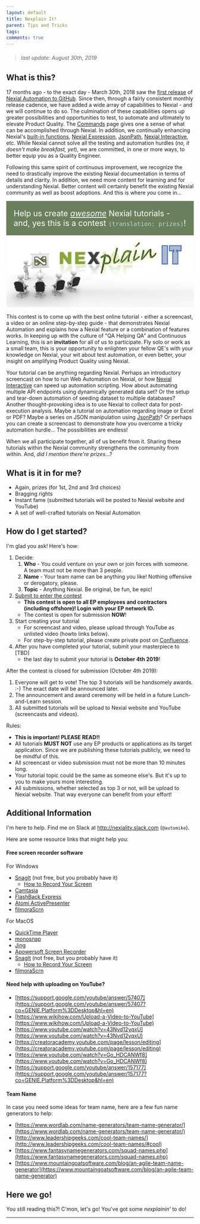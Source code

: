```yaml
---
layout: default
title: Nexplain It!
parent: Tips and Tricks
tags: 
comments: true
---
```


> ###### last update: August 30th, 2019

## What is this?
17 months ago - to the exact day - March 30th, 2018 saw the [first release](https://github.com/nexiality/nexial-core/releases/tag/nexial-core-1.0)
of [Nexial Automation to GitHub](https://github.com/nexiality/nexial-core). Since then, through a fairly consistent
monthly release cadence, we have added a wide array of capabilities to Nexial - and we will continue to do so. The 
culmination of these capabilities opens up greater possibilities and opportunities to test, to automate and ultimately 
to elevate Product Quality. The [Commands](http://nexiality.github.io/documentation/commands) page gives one a sense of 
what can be accomplished through Nexial. In addition, we continually enhancing Nexial's 
[built-in functions](https://nexiality.github.io/documentation/functions/),
[Nexial Expression](https://nexiality.github.io/documentation/expressions/), 
[JsonPath](https://nexiality.github.io/documentation/jsonpath/), 
[Nexial Interactive](https://nexiality.github.io/documentation/interactive/), etc. While Nexial cannot solve all the
testing and automation hurdles (_no, it doesn't make breakfast, yet_), we are committed, in one or more ways, to better
equip you as a Quality Engineer.

Following this same spirit of continuous improvement, we recognize the need to drastically improve the existing
Nexial documentation in terms of details and clarity.  In addition, we need more content for learning and for 
understanding Nexial. Better content will certainly benefit the existing Nexial community as well as boost adoptions. 
And this is where _you_ come in...

<div style="color: #fff !important; background-color: rgba(90, 115, 75, 0.9); padding: 20px; font-size: 16pt;">
Help us create <u><i>awesome</i></u> Nexial tutorials - and, yes this is a contest 
<span style="font-family: monospace; color:#ccc; font-size: 12pt;">(translation: prizes)</span>!<br/>
</div>

<img src="image/nexplainit.png" style="box-shadow:none;" alt="Nexplain it!"/>

This contest is to come up with the best online tutorial - either a screencast, a video or an online step-by-step 
guide - that demonstrates Nexial Automation and explains how a Nexial feature or a combination of features works. 
In keeping up with the culture of "QA Helping QA" and Continuous Learning, this is an **invitation** for all of us to 
participate. Fly solo or work as a small team, this is your opportunity to enlighten your fellow QE's with your 
knowledge on Nexial, your wit about test automation, or even better, your insight on amplifying Product Quality using
Nexial. 

Your tutorial can be anything regarding Nexial. Perhaps an introductory screencast on how to run Web Automation on 
Nexial, or how [Nexial Interactive](../interactive) can speed up automation scripting. How about automating multiple 
API endpoints using dynamically generated data set? Or the setup and tear-down automation of seeding dataset to 
multiple databases? Another thought-provoking idea is to use Nexial to collect data for post-execution analysis. 
Maybe a tutorial on automation regarding image or Excel or PDF? Maybe a series on JSON manipulation using 
[JsonPath](../jsonpath)? Or perhaps you can create a screencast to demonstrate how you overcome a tricky automation 
hurdle... The possibilities are endless!

When we all participate together, all of us benefit from it. Sharing these tutorials within the Nexial community
strengthens the community from within. And, _did I mention there're prizes_...?


## What is it in for me?
- Again, prizes (for 1st, 2nd and 3rd choices)
- Bragging rights
- Instant fame (submitted tutorials will be posted to Nexial website and YouTube)
- A set of well-crafted tutorials on Nexial Automation


## How do I get started?
I'm glad you ask! Here's how:
1. Decide:
   1. **Who** - You could venture on your own or join forces with someone. A team must not be more than 3 people.
   2. **Name** - Your team name can be anything you like! Nothing offensive or derogatory, please.
   3. **Topic** - Anything Nexial. Be original, be fun, be epic!
2. [Submit to enter the contest](https://forms.office.com/Pages/ResponsePage.aspx?id=AuXxB9rBW0685F0MpWltyvSHhJPZXqNHr8QokAGgb3dUQVpEUVpWRDgyTERJQzlEV0VHR0pGT003Ni4u)
   - **This contest is open to all EP employees and contractors (including offshore)! Login with your EP network ID.**
   - The contest is open for submission **NOW**!
3. Start creating your tutorial
   - For screencast and video, please upload through YouTube as unlisted video (howto links below).
   - For step-by-step tutorial, please create private post on [Confluence](https://confluence.ep.com).
4. After you have completed your tutorial, submit your masterpiece to [TBD]
   - the last day to submit your tutorial is **October 4th 2019**!

After the contest is closed for submission (October 4th 2019):
1. Everyone will get to vote! The top 3 tutorials will be handsomely awards. :-) The exact date will be announced later.
2. The announcement and award ceremony will be held in a future Lunch-and-Learn session.
3. All submitted tutorials will be upload to Nexial website and YouTube (screencasts and videos).

Rules:
- **This is important! PLEASE READ!!**
- All tutorials **MUST NOT** use any EP products or applications as its target application. Since we are publishing
  these tutorials publicly, we need to be mindful of this.
- All screencast or video submission must not be more than 10 minutes long.
- Your tutorial topic could be the same as someone else's. But it's up to you to make yours more interesting.
- All submissions, whether selected as top 3 or not, will be upload to Nexial website. That way everyone can benefit
  from your effort!


## Additional Information
I'm here to help. Find me on Slack at http://nexiality.slack.com (`@automike`).

Here are some resource links that might help you:

#### Free screen recorder software
For Windows
  - [SnagIt](https://www.techsmith.com/screen-capture.html) (not free, but you probably have it)
     - [How to Record Your Screen](https://www.techsmith.com/tutorial-snagit-recording-video.html)
  - [Camtasia](https://www.techsmith.com/video-editor.html)
  - [FlashBack Express](https://www.flashbackrecorder.com/express/)
  - [Atomi ActivePresenter](https://atomisystems.com/download/)
  - [filmoraScrn](https://filmora.wondershare.com/screen-recorder/)

For MacOS
  - [QuickTime Player](https://support.apple.com/en-us/HT201288)
  - [monosnap](https://monosnap.com)
  - [Jing](https://www.techsmith.com/jing.html)
  - [Apowersoft Screen Recorder](https://itunes.apple.com/us/app/apowersoft-screen-recorder/id1030681467?mt=12&uo=8&at=10lryA)
  - [SnagIt](https://www.techsmith.com/screen-capture.html) (not free, but you probably have it)
    - [How to Record Your Screen](https://www.techsmith.com/tutorial-snagit-recording-video.html)
  - [filmoraScrn](https://filmora.wondershare.com/screen-recorder/)

#### Need help with uploading on YouTube?
  - [https://support.google.com/youtube/answer/57407](https://support.google.com/youtube/answer/57407?co=GENIE.Platform%3DDesktop&hl=en)
  - [https://www.wikihow.com/Upload-a-Video-to-YouTube](https://www.wikihow.com/Upload-a-Video-to-YouTube)
  - [https://www.youtube.com/watch?v=43Nvd12yqxU](https://www.youtube.com/watch?v=43Nvd12yqxU)
  - [https://creatoracademy.youtube.com/page/lesson/editing](https://creatoracademy.youtube.com/page/lesson/editing)
  - [https://www.youtube.com/watch?v=Go_HDCANWf8](https://www.youtube.com/watch?v=Go_HDCANWf8)
  - [https://support.google.com/youtube/answer/157177](https://support.google.com/youtube/answer/157177?co=GENIE.Platform%3DDesktop&hl=en)

#### Team Name
In case you need some ideas for team name, here are a few fun name generators to help:
  - [https://www.wordlab.com/name-generators/team-name-generator/](https://www.wordlab.com/name-generators/team-name-generator/)
  - [http://www.leadershipgeeks.com/cool-team-names/](http://www.leadershipgeeks.com/cool-team-names/#cool)
  - [https://www.fantasynamegenerators.com/squad-names.php](https://www.fantasynamegenerators.com/squad-names.php)
  - [https://www.mountaingoatsoftware.com/blog/an-agile-team-name-generator](https://www.mountaingoatsoftware.com/blog/an-agile-team-name-generator)
        

## Here we go!
You still reading this?! C'mon, let's go! You've got some _nexplainin'_ to do!

-----

